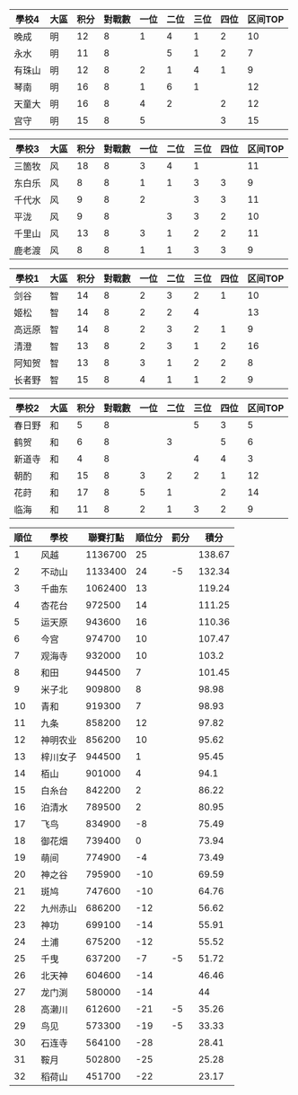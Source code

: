 | 學校4  | 大區 | 积分 | 對戰數 | 一位 | 二位 | 三位 | 四位 | 区间TOP |
| ------ | ---- | ---- | ------ | ---- | ---- | ---- | ---- | ------- |
| 晚成   | 明   | 12   | 8      | 1    | 4    | 1    | 2    | 10       |
| 永水   | 明   | 11   | 8      |      | 5    | 1    | 2    | 7       |
| 有珠山 | 明   | 12   | 8      | 2    | 1    | 4    | 1    | 9       |
| 琴南   | 明   | 16   | 8      | 1    | 6    | 1    |      | 12      |
| 天童大 | 明   | 16   | 8      | 4    | 2    |      | 2    | 12      |
| 宫守   | 明   | 15   | 8      | 5    |      |      | 3    | 15      |

| 學校3  | 大區 | 积分 | 對戰數 | 一位 | 二位 | 三位 | 四位 | 区间TOP |
| ------ | ---- | ---- | ------ | ---- | ---- | ---- | ---- | ------- |
| 三箇牧 | 风   | 18   | 8      | 3    | 4    | 1    |      | 11      |
| 东白乐 | 风   | 8    | 8      | 1    | 1    | 3    | 3    | 9       |
| 千代水 | 风   | 9    | 8      | 2    |      | 3    | 3    | 11      |
| 平泷   | 风   | 9    | 8      |      | 3    | 3    | 2    | 10      |
| 千里山 | 风   | 13   | 8      | 3    | 1    | 2    | 2    | 11      |
| 鹿老渡 | 风   | 8    | 8      | 1    | 1    | 3    | 3    | 9       |

| 學校1  | 大區 | 积分 | 對戰數 | 一位 | 二位 | 三位 | 四位 | 区间TOP |
| ------ | ---- | ---- | ------ | ---- | ---- | ---- | ---- | ------- |
| 剑谷   | 智   | 14   | 8      | 2    | 3    | 2    | 1    | 10      |
| 姬松   | 智   | 14   | 8      | 2    | 2    | 4    |      | 13      |
| 高远原 | 智   | 14   | 8      | 2    | 3    | 2    | 1    | 9       |
| 清澄   | 智   | 13   | 8      | 2    | 3    | 1    | 2    | 16      |
| 阿知贺 | 智   | 13   | 8      | 3    | 1    | 2    | 2    | 8       |
| 长者野 | 智   | 15   | 8      | 4    | 1    | 1    | 2    | 9       |

| 學校2  | 大區 | 积分 | 對戰數 | 一位 | 二位 | 三位 | 四位 | 区间TOP |
| ------ | ---- | ---- | ------ | ---- | ---- | ---- | ---- | ------- |
| 春日野 | 和   | 5    | 8      |      |      | 5    | 3    | 5       |
| 鹤贺   | 和   | 6    | 8      |      | 3    |      | 5    | 6       |
| 新道寺 | 和   | 4    | 8      |      |      | 4    | 4    | 3       |
| 朝酌   | 和   | 15   | 8      | 3    | 2    | 2    | 1    | 12      |
| 花莳   | 和   | 17   | 8      | 5    | 1    |      | 2    | 14      |
| 临海   | 和   | 11   | 8      | 2    | 1    | 3    | 2    | 9       |

順位|學校|聯賽打點|順位分|罰分|積分
-|-|-|-|-|-
1|风越|1136700|25||138.67
2|不动山|1133400|24|-5|132.34
3|千曲东|1062400|13||119.24
4|杏花台|972500|14||111.25
5|运天原|943600|16||110.36
6|今宫|974700|10||107.47
7|观海寺|932000|10||103.2
8|和田|944500|7||101.45
9|米子北|909800|8||98.98
10|青和|919300|7||98.93
11|九条|858200|12||97.82
12|神明农业|856200|10||95.62
13|梓川女子|944500|1||95.45
14|栢山|901000|4||94.1
15|白糸台|842200|2||86.22
16|泊清水|789500|2||80.95
17|飞鸟|834900|-8||75.49
18|御花畑|739400|0||73.94
19|萌间|774900|-4||73.49
20|神之谷|795900|-10||69.59
21|斑鸠|747600|-10||64.76
22|九州赤山|686200|-12||56.62
23|神功|699100|-14||55.91
24|土浦|675200|-12||55.52
25|千曳|637200|-7|-5|51.72
26|北天神|604600|-14||46.46
27|龙门渕|580000|-14||44
28|高濑川|612600|-21|-5|35.26
29|鸟见|573300|-19|-5|33.33
30|石连寺|564100|-28||28.41
31|鞍月|502800|-25||25.28
32|稻荷山|451700|-22||23.17
